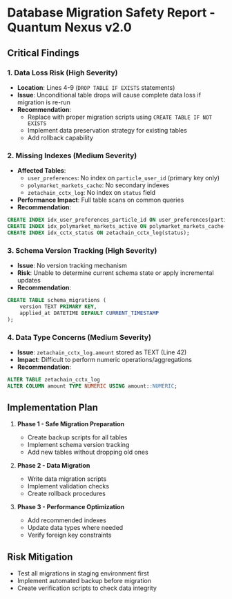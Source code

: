 # Database Migration Safety Report - Quantum Nexus v2.0

## Critical Findings

### 1. Data Loss Risk (High Severity)
- **Location**: Lines 4-9 (`DROP TABLE IF EXISTS` statements)
- **Issue**: Unconditional table drops will cause complete data loss if migration is re-run
- **Recommendation**: 
  - Replace with proper migration scripts using `CREATE TABLE IF NOT EXISTS`
  - Implement data preservation strategy for existing tables
  - Add rollback capability

### 2. Missing Indexes (Medium Severity)
- **Affected Tables**:
  - `user_preferences`: No index on `particle_user_id` (primary key only)
  - `polymarket_markets_cache`: No secondary indexes
  - `zetachain_cctx_log`: No index on `status` field
- **Performance Impact**: Full table scans on common queries
- **Recommendation**:
```sql
CREATE INDEX idx_user_preferences_particle_id ON user_preferences(particle_user_id);
CREATE INDEX idx_polymarket_markets_active ON polymarket_markets_cache(is_active);
CREATE INDEX idx_cctx_status ON zetachain_cctx_log(status);
```

### 3. Schema Version Tracking (High Severity)
- **Issue**: No version tracking mechanism
- **Risk**: Unable to determine current schema state or apply incremental updates
- **Recommendation**:
```sql
CREATE TABLE schema_migrations (
    version TEXT PRIMARY KEY,
    applied_at DATETIME DEFAULT CURRENT_TIMESTAMP
);
```

### 4. Data Type Concerns (Medium Severity)
- **Issue**: `zetachain_cctx_log.amount` stored as TEXT (Line 42)
- **Impact**: Difficult to perform numeric operations/aggregations
- **Recommendation**:
```sql
ALTER TABLE zetachain_cctx_log 
ALTER COLUMN amount TYPE NUMERIC USING amount::NUMERIC;
```

## Implementation Plan

1. **Phase 1 - Safe Migration Preparation**
   - Create backup scripts for all tables
   - Implement schema version tracking
   - Add new tables without dropping old ones

2. **Phase 2 - Data Migration**
   - Write data migration scripts
   - Implement validation checks
   - Create rollback procedures

3. **Phase 3 - Performance Optimization**
   - Add recommended indexes
   - Update data types where needed
   - Verify foreign key constraints

## Risk Mitigation

- Test all migrations in staging environment first
- Implement automated backup before migration
- Create verification scripts to check data integrity